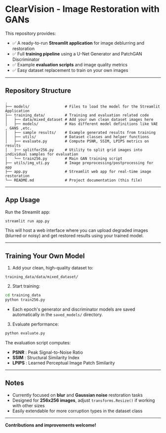 # ClearVision - Image Restoration with GANs

This repository provides:

* ✅ A ready-to-run **Streamlit application** for image deblurring and restoration
* ✅ Full **training pipeline** using a U-Net Generator and PatchGAN Discriminator
* ✅ Example **evaluation scripts** and image quality metrics
* ✅ Easy dataset replacement to train on your own images

---

##  Repository Structure

```
.
├── models/                # Files to load the model for the Streamlit Application
├── training_data/         # Training and evaluation related code
│   ├── data/mixed_dataset # Add your own clean dataset images here
│   ├── models/            # Has different model definitions like VAE , GANS ,etc.
│   ├── sample results/    # Example generated results from training
│   ├── utils/             # Dataset classes and helper functions
│   ├── evaluate.py        # Compute PSNR, SSIM, LPIPS metrics on results
│   ├── splitfor256.py     # Utility to split grid images into individual samples for evaluation
│   └── train256.py        # Main GAN training script
├── utils/img_uti.py       # Image preprocessing/postprocessing for app
├── app.py                 # Streamlit web app for real-time image restoration
└── README.md              # Project documentation (this file)
```

---

##  App Usage

Run the Streamlit app:

```bash
streamlit run app.py
```

This will host a web interface where you can upload degraded images (blurred or noisy) and get restored results using your trained model.

---

##  Training Your Own Model

1. Add your clean, high-quality dataset to:

```
training_data/data/mixed_dataset/
```

2. Start training:

```bash
cd training_data
python train256.py
```

* Each epoch's generator and discriminator models are saved automatically in the `saved_models/` directory.

3. Evaluate performance:

```bash
python evaluate.py
```

The evaluation script computes:

* **PSNR** : Peak Signal-to-Noise Ratio
* **SSIM** : Structural Similarity Index
* **LPIPS** : Learned Perceptual Image Patch Similarity

---

##  Notes

* Currently focused on **blur** and **Gaussian noise** restoration tasks
* Designed for **256x256 images**, adjust `transforms.Resize()` if working with other sizes
* Easily extendable for more corruption types in the dataset class

---

**Contributions and improvements welcome!**
